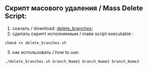 ## Скрипт масового удаления / Mass Delete Script:
1. скачать / download: [delete_branches](./delete_branches.sh);
2. сделать скрипт исполняемым / make script executable :
```
chmod +x delete_branches.sh
```
3. как использовать / how to use:
```
./delete_branches.sh branch_Name1 branch_Name2 branch_Name3
```
